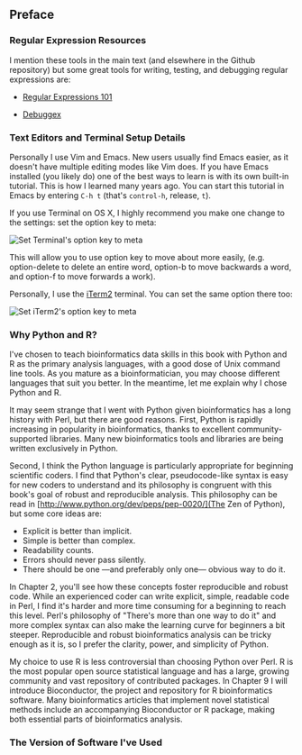 ## Preface

### Regular Expression Resources

I mention these tools in the main text (and elsewhere in the Github repository)
but some great tools for writing, testing, and debugging regular expressions
are:

 - [Regular Expressions 101](https://regex101.com/)

 - [Debuggex](https://www.debuggex.com/)

### Text Editors and Terminal Setup Details

Personally I use Vim and Emacs. New users usually find Emacs easier, as it
doesn't have multiple editing modes like Vim does. If you have Emacs installed
(you likely do) one of the best ways to learn is with its own built-in
tutorial. This is how I learned many years ago. You can start this tutorial in
Emacs by entering `C-h t` (that's `control-h`, release, `t`).

If you use Terminal on OS X, I highly recommend you make one change to the
settings: set the option key to meta:

![Set Terminal's option key to meta](https://raw.githubusercontent.com/vsbuffalo/bds-files/master/chapter-00-preface/terminal-meta.png)

This will allow you to use option key to move about more easily, (e.g.
option-delete to delete an entire word, option-b to move backwards a word, and
option-f to move forwards a work).

Personally, I use the [iTerm2](http://iterm2.com/) terminal. You can set the same option there too:

![Set iTerm2's option key to meta](https://raw.githubusercontent.com/vsbuffalo/bds-files/master/chapter-00-preface/iterm-meta.png)

### Why Python and R?

I've chosen to teach bioinformatics data skills in this book with Python and R
as the primary analysis languages, with a good dose of Unix command line tools.
As you mature as a bioinformatician, you may choose different languages that
suit you better. In the meantime, let me explain why I chose Python and R.

It may seem strange that I went with Python given bioinformatics has a long
history with Perl, but there are good reasons. First, Python is rapidly
increasing in popularity in bioinformatics, thanks to excellent
community-supported libraries. Many new bioinformatics tools and libraries are
being written exclusively in Python.

Second, I think the Python language is particularly appropriate for beginning
scientific coders. I find that Python's clear, pseudocode-like syntax is easy
for new coders to understand and its philosophy is congruent with this book's
goal of robust and reproducible analysis. This philosophy can be read in
[http://www.python.org/dev/peps/pep-0020/](The Zen of Python), but some core
ideas are:

 - Explicit is better than implicit.
 - Simple is better than complex.
 - Readability counts.
 - Errors should never pass silently.
 - There should be one —and preferably only one— obvious way to do it.

In Chapter 2, you'll see how these concepts foster reproducible and robust
code. While an experienced coder can write explicit, simple, readable code in
Perl, I find it's harder and more time consuming for a beginning to reach this
level. Perl's philosophy of "There's more than one way to do it" and more
complex syntax can also make the learning curve for beginners a bit steeper.
Reproducible and robust bioinformatics analysis can be tricky enough as it is,
so I prefer the clarity, power, and simplicity of Python.

My choice to use R is less controversial than choosing Python over Perl. R is
the most popular open source statistical language and has a large, growing
community and vast repository of contributed packages. In Chapter 9 I will
introduce Bioconductor, the project and repository for R bioinformatics
software. Many bioinformatics articles that implement novel statistical methods
include an accompanying Bioconductor or R package, making both essential parts
of bioinformatics analysis.

### The Version of Software I've Used
